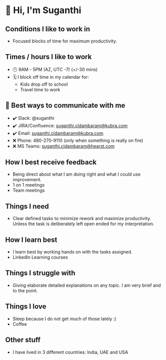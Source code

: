 # 👋 Hi, I'm Suganthi

## Conditions I like to work in
- Focused blocks of time for maximum productivity.

## Times / hours I like to work
- 🕛 9AM - 5PM (AZ, UTC -7) (+/-30 mins)
- 🗓️ I block off time in my calendar for:
    - Kids drop off to school
    - Travel time to work

## 📱 Best ways to communicate with me
- ✔️ Slack: @suganthi
- ✔️ JIRA/Confluence: suganthi.cidambaram@kubra.com
- ✔️ Email: suganthi.cidambaram@kubra.com
- ❌ Phone: 480-270-9110 (only when something is really on fire)
- ❌ MS Teams: suganthi.cidambaram@hearst.com

## How I best receive feedback
- Being direct about what I am doing right and what I could use improvement.
- 1 on 1 meetings
- Team meetings

## Things I need
- Clear defined tasks to minimize rework and maximize productivity. Unless the task is deliberately left open ended for my interpretation.

## How I learn best
- I learn best by working hands on with the tasks assigned.
- LinkedIn Learning courses

## Things I struggle with
- Giving elaborate detailed explanations on any topic. I am very brief and to the point.

## Things I love
- Sleep because I do not get much of those lately :)
- Coffee

## Other stuff
- I have lived in 3 different countries: India, UAE and USA
